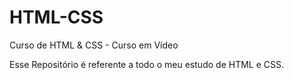 # HTML-CSS
 Curso de HTML & CSS - Curso em Vídeo

 Esse Repositório é referente a todo o meu 
 estudo de HTML e CSS.
